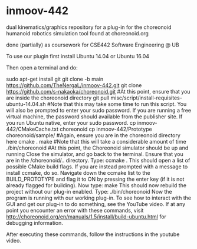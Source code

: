 # inmoov-442
dual kinematics/graphics repository for a plug-in for the choreonoid humanoid robotics simulation tool found at choreonoid.org

done (partially) as coursework for CSE442 Software Engineering @ UB

To use our plugin first install Ubuntu 14.04 or Ubuntu 16.04

Then open a terminal and do:

sudo apt-get install git
git clone -b main https://github.com/TheNergaL/inmoov-442.git
git clone https://github.com/s-nakaoka/choreonoid.git
#At this point, ensure that you are inside the choreonoid directory
git pull
misc/script/install-requisites-ubuntu-14.04.sh #Note that this may take some time to run this script. You will also be prompted to enter your sudo password. If you are running a free virtual machine, the password should available from the publisher site. If you run Ubuntu native, enter your sudo password.
cp inmoov-442/CMakeCache.txt choreonoid
cp inmoov-442/Prototype choreonoid/sample/
#Again, ensure you are in the choreonoid directory here
cmake .
make #Note that this will take a considerable amount of time
./bin/choreonoid
#At this point, the Choreonoid simulator should be up and running
Close the simulator, and go back to the terminal. Ensure that you are in the /choreonoid/.. directory.
Type:
ccmake .
This should open a list of possible CMake build flags. If you are instead prompted with a message to install ccmake, do so.
Navigate down the ccmake list to the BUILD_PROTOTYPE and flag it to ON by pressing the enter key (if it is not already flagged for building).
Now type:
make
This should now rebuild the project without our plug-in enabled.
Type:
./bin/choreonoid
Now the program is running with our working plug-in. To see how to interact with the GUI and get our plug-in to do something,
see the YouTube video.
If at any point you encounter an error with these commands, visit http://choreonoid.org/en/manuals/1.5/install/build-ubuntu.html 
for debugging information.

After executing these commands, follow the instructions in the youtube video.



